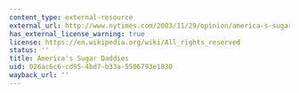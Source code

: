 ```yaml
---
content_type: external-resource
external_url: http://www.nytimes.com/2003/11/29/opinion/america-s-sugar-daddies.html
has_external_license_warning: true
license: https://en.wikipedia.org/wiki/All_rights_reserved
status: ''
title: America's Sugar Daddies
uid: 026ac6c6-cd95-4bd7-b33a-5506793e1830
wayback_url: ''
---
```

